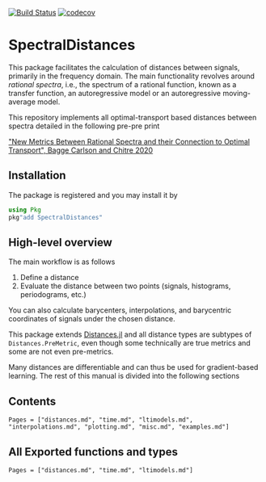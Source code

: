 
[![Build Status](https://travis-ci.org/baggepinnen/SpectralDistances.jl.svg?branch=master)](https://travis-ci.org/baggepinnen/SpectralDistances.jl)
[![codecov](https://codecov.io/gh/baggepinnen/SpectralDistances.jl/branch/master/graph/badge.svg)](https://codecov.io/gh/baggepinnen/SpectralDistances.jl)



# SpectralDistances

This package facilitates the calculation of distances between signals, primarily in the frequency domain. The main functionality revolves around *rational spectra*, i.e., the spectrum of a rational function, known as a transfer function, an autoregressive model or an autoregressive moving-average model.

This repository implements all optimal-transport based distances between spectra detailed in the following pre-pre print

["New Metrics Between Rational Spectra and their Connection to Optimal Transport", Bagge Carlson and Chitre 2020](http://arxiv.org/abs/2004.09152)

## Installation
The package is registered and you may install it by
```julia
using Pkg
pkg"add SpectralDistances"
```

## High-level overview
The main workflow is as follows
1. Define a distance
2. Evaluate the distance between two points (signals, histograms, periodograms, etc.)

You can also calculate barycenters, interpolations, and barycentric coordinates of signals under the chosen distance.

This package extends [Distances.jl](https://github.com/JuliaStats/Distances.jl) and all distance types are subtypes of `Distances.PreMetric`, even though some technically are true metrics and some are not even pre-metrics.

Many distances are differentiable and can thus be used for gradient-based learning. The rest of this manual is divided into the following sections

## Contents
```@contents
Pages = ["distances.md", "time.md", "ltimodels.md", "interpolations.md", "plotting.md", "misc.md", "examples.md"]
```


## All Exported functions and types
```@index
Pages = ["distances.md", "time.md", "ltimodels.md"]
```
